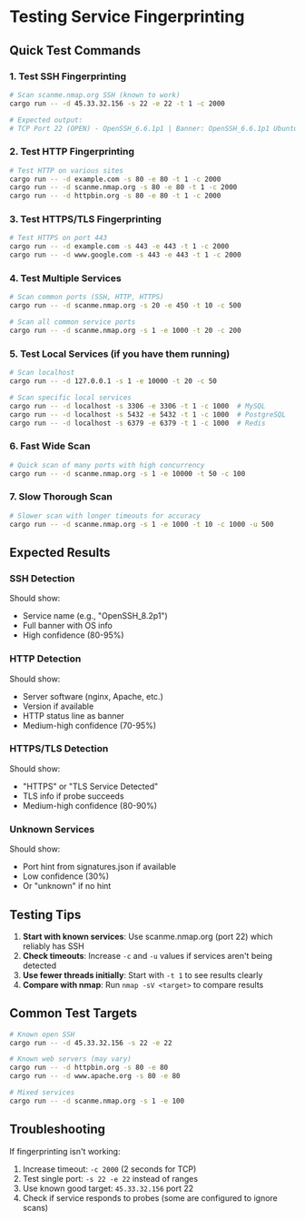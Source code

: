 # Testing Service Fingerprinting

## Quick Test Commands

### 1. Test SSH Fingerprinting
```bash
# Scan scanme.nmap.org SSH (known to work)
cargo run -- -d 45.33.32.156 -s 22 -e 22 -t 1 -c 2000

# Expected output:
# TCP Port 22 (OPEN) - OpenSSH_6.6.1p1 | Banner: OpenSSH_6.6.1p1 Ubuntu-2ubuntu2.13 [confidence: 80%]
```

### 2. Test HTTP Fingerprinting
```bash
# Test HTTP on various sites
cargo run -- -d example.com -s 80 -e 80 -t 1 -c 2000
cargo run -- -d scanme.nmap.org -s 80 -e 80 -t 1 -c 2000
cargo run -- -d httpbin.org -s 80 -e 80 -t 1 -c 2000
```

### 3. Test HTTPS/TLS Fingerprinting
```bash
# Test HTTPS on port 443
cargo run -- -d example.com -s 443 -e 443 -t 1 -c 2000
cargo run -- -d www.google.com -s 443 -e 443 -t 1 -c 2000
```

### 4. Test Multiple Services
```bash
# Scan common ports (SSH, HTTP, HTTPS)
cargo run -- -d scanme.nmap.org -s 20 -e 450 -t 10 -c 500

# Scan all common service ports
cargo run -- -d scanme.nmap.org -s 1 -e 1000 -t 20 -c 200
```

### 5. Test Local Services (if you have them running)
```bash
# Scan localhost
cargo run -- -d 127.0.0.1 -s 1 -e 10000 -t 20 -c 50

# Scan specific local services
cargo run -- -d localhost -s 3306 -e 3306 -t 1 -c 1000  # MySQL
cargo run -- -d localhost -s 5432 -e 5432 -t 1 -c 1000  # PostgreSQL
cargo run -- -d localhost -s 6379 -e 6379 -t 1 -c 1000  # Redis
```

### 6. Fast Wide Scan
```bash
# Quick scan of many ports with high concurrency
cargo run -- -d scanme.nmap.org -s 1 -e 10000 -t 50 -c 100
```

### 7. Slow Thorough Scan
```bash
# Slower scan with longer timeouts for accuracy
cargo run -- -d scanme.nmap.org -s 1 -e 1000 -t 10 -c 1000 -u 500
```

## Expected Results

### SSH Detection
Should show:
- Service name (e.g., "OpenSSH_8.2p1")
- Full banner with OS info
- High confidence (80-95%)

### HTTP Detection
Should show:
- Server software (nginx, Apache, etc.)
- Version if available
- HTTP status line as banner
- Medium-high confidence (70-95%)

### HTTPS/TLS Detection
Should show:
- "HTTPS" or "TLS Service Detected"
- TLS info if probe succeeds
- Medium-high confidence (80-90%)

### Unknown Services
Should show:
- Port hint from signatures.json if available
- Low confidence (30%)
- Or "unknown" if no hint

## Testing Tips

1. **Start with known services**: Use scanme.nmap.org (port 22) which reliably has SSH
2. **Check timeouts**: Increase `-c` and `-u` values if services aren't being detected
3. **Use fewer threads initially**: Start with `-t 1` to see results clearly
4. **Compare with nmap**: Run `nmap -sV <target>` to compare results

## Common Test Targets

```bash
# Known open SSH
cargo run -- -d 45.33.32.156 -s 22 -e 22

# Known web servers (may vary)
cargo run -- -d httpbin.org -s 80 -e 80
cargo run -- -d www.apache.org -s 80 -e 80

# Mixed services
cargo run -- -d scanme.nmap.org -s 1 -e 100
```

## Troubleshooting

If fingerprinting isn't working:
1. Increase timeout: `-c 2000` (2 seconds for TCP)
2. Test single port: `-s 22 -e 22` instead of ranges
3. Use known good target: `45.33.32.156` port 22
4. Check if service responds to probes (some are configured to ignore scans)
